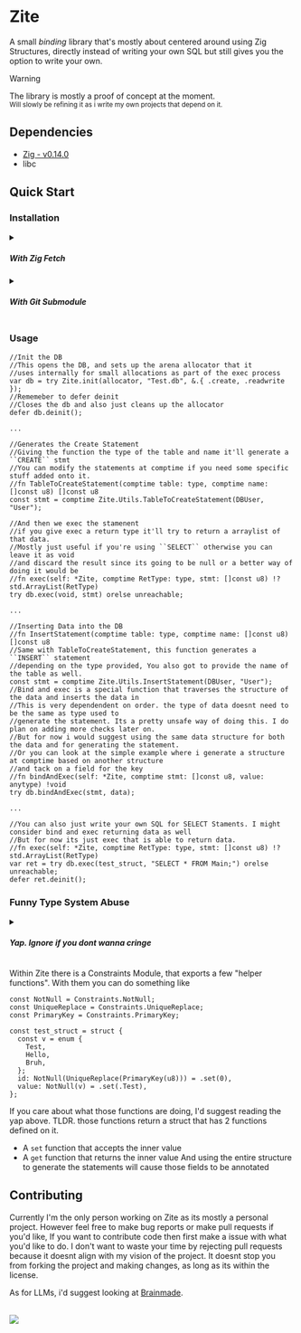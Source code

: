 # Zite
A small *binding* library that's mostly about centered around using Zig Structures,
directly instead of writing your own SQL but still gives you the option to write your own.

> [!WARNING]
> <p> The library is mostly a proof of concept at the moment.<br>
> <sub>Will slowly be refining it as i write my own projects that depend on it.</sub></p>

## Dependencies
- [Zig - v0.14.0](https://ziglang.org/download/#release-0.14.1)
- libc

## Quick Start
### Installation
<details>
<summary><h5>With Zig Fetch</h5></summary>
  
```console
$ zig fetch --save git+https://github.com/flamindemigod/zite.git
```

```zig
//build.zig
const Zite = b.dependency("Zite", .{
    .target = target,
    .optimize = optimize,
});
exe.root_module.addImport("Zite", Zite.module("Zite"));
```
</details>

<details>
<summary><h5>With Git Submodule</h5></summary>
  
```console
$ git submodule add git@github.com:Flamindemigod/Zite.git ./vendored/Zite
```

```.zig.zon
//build.zig.zon
.dependencies = .{
  .Zite = .{
    .path = "./vendored/Zite",
  },
},
```

```zig
//build.zig
const Zite = b.dependency("Zite", .{
    .target = target,
    .optimize = optimize,
});
exe.root_module.addImport("Zite", Zite.module("Zite"));
```
</details>

### Usage
```zig
//Init the DB
//This opens the DB, and sets up the arena allocator that it
//uses internally for small allocations as part of the exec process
var db = try Zite.init(allocator, "Test.db", &.{ .create, .readwrite });
//Rememeber to defer deinit
//Closes the db and also just cleans up the allocator
defer db.deinit();

...

//Generates the Create Statement
//Giving the function the type of the table and name it'll generate a ``CREATE`` stmt
//You can modify the statements at comptime if you need some specific stuff added onto it.
//fn TableToCreateStatement(comptime table: type, comptime name: []const u8) []const u8
const stmt = comptime Zite.Utils.TableToCreateStatement(DBUser, "User");

//And then we exec the stamenent
//if you give exec a return type it'll try to return a arraylist of that data.
//Mostly just useful if you're using ``SELECT`` otherwise you can leave it as void
//and discard the result since its going to be null or a better way of doing it would be
//fn exec(self: *Zite, comptime RetType: type, stmt: []const u8) !?std.ArrayList(RetType)
try db.exec(void, stmt) orelse unreachable;

...

//Inserting Data into the DB
//fn InsertStatement(comptime table: type, comptime name: []const u8) []const u8
//Same with TableToCreateStatement, this function generates a ``INSERT`` statement
//depending on the type provided, You also got to provide the name of the table as well.
const stmt = comptime Zite.Utils.InsertStatement(DBUser, "User");
//Bind and exec is a special function that traverses the structure of the data and inserts the data in
//This is very dependendent on order. the type of data doesnt need to be the same as type used to
//generate the statement. Its a pretty unsafe way of doing this. I do plan on adding more checks later on.
//But for now i would suggest using the same data structure for both the data and for generating the statement.
//Or you can look at the simple example where i generate a structure at comptime based on another structure
//and tack on a field for the key
//fn bindAndExec(self: *Zite, comptime stmt: []const u8, value: anytype) !void
try db.bindAndExec(stmt, data);

...

//You can also just write your own SQL for SELECT Staments. I might consider bind and exec returning data as well
//But for now its just exec that is able to return data.
//fn exec(self: *Zite, comptime RetType: type, stmt: []const u8) !?std.ArrayList(RetType)
var ret = try db.exec(test_struct, "SELECT * FROM Main;") orelse unreachable;
defer ret.deinit();
```
### Funny Type System Abuse
<details><summary><h5>Yap. Ignore if you dont wanna cringe</h5></summary>
  
So in my pursuit of a ergonomic way to interface between zig and sqlite i had a idea.
What if you could annotate fields like you can in rust using [attribute macros](https://doc.rust-lang.org/reference/procedural-macros.html#r-macro.proc.attribute)
```rust
  struct KV<T>{
    #[PrimaryKey]
    key: usize,
    value: T,
  }
```
Sadly, zig doesnt allow you to do anything funky like that. However while i was messing around with generics, 
I noticed that the type names are based on the function if you return anonymous structs.
[So I began blasting](https://www.youtube.com/watch?v=AHzw4QvE2Do),

```zig
pub fn PrimaryKey(comptime inner: type) type {
    const p = resolveProps(inner);
    if (p.len == 0) {
        return struct {
            inner: inner,
            const Self = @This();
            pub fn get(self: *const Self) inner {
                return self.inner;
            }
            pub fn set(val: inner) Self {
                return Self{ .inner = val };
            }
        };
    } else {
        return struct {
            inner: @FieldType(inner, "inner"),
            const Self = @This();
            pub fn get(self: *const Self) @FieldType(inner, "inner") {
                return self.inner;
            }
            pub fn set(val: @FieldType(inner, "inner")) Self {
                return Self{ .inner = val };
            }
        };
    }
}
```
The code above is a early prototype of Annotating the Fields with meta info, Which allowed you to do this
```zig
const KV = struct {
  key: PrimaryKey(usize),
  value: u32,
};
```
And shockingly it worked. If you ran @typeName on that type. It would be something like PrimaryKey(usize), 
and if you chained it with even more stuff it would basically append the names. Even though the underlying structure is
```zig
  struct {
    inner: InnerType
  }
```
with a getter and setter. 
So after a bunch of itterations i ended up with [this](https://github.com/Flamindemigod/Zite/blob/ea1e5727e1102f7034b24a1eac0a287bac14667a/src/Constraints.zig#L87C1-L114C2).
Which basically is a more "refined" way of handling it, since it doesnt require a insane amount of code duplication,
like i had before.
</details>

Within Zite there is a Constraints Module, that exports a few "helper functions". 
With them you can do something like 
```zig
const NotNull = Constraints.NotNull;
const UniqueReplace = Constraints.UniqueReplace;
const PrimaryKey = Constraints.PrimaryKey;

const test_struct = struct {
  const v = enum {
    Test,
    Hello,
    Bruh,
  };
  id: NotNull(UniqueReplace(PrimaryKey(u8))) = .set(0),
  value: NotNull(v) = .set(.Test),
};
```
If you care about what those functions are doing, I'd suggest reading the yap above.
TLDR. those functions return a struct that has 2 functions defined on it. 
- A `set` function that accepts the inner value
- A `get` function that returns the inner value
And using the entire structure to generate the statements will cause those fields to be annotated

## Contributing
<p>
Currently I'm the only person working on Zite as its mostly a personal project. 
However feel free to make bug reports or make pull requests if you'd like, 
If you want to contribute code then first make a issue with what you'd like to do.
I don't want to waste your time by rejecting pull requests because it doesnt align with my vision of the project. 
It doesnt stop you from forking the project and making changes, as long as its within the license.

As for LLMs, i'd suggest looking at <a href="https://www.brainmade.org">Brainmade</a>.
</p>
<br>
<div >
  <a href="https://brainmade.org/"><img src ="https://brainmade.org/black-logo.svg"/></a>
</div>

